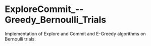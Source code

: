# ExploreCommit_--Greedy_Bernoulli_Trials
Implementation of Explore and Commit and Ε-Greedy algorithms on Bernoulli trials.
